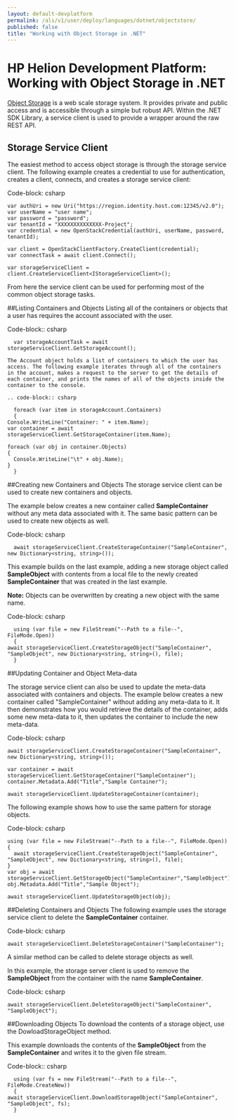```yaml
---
layout: default-devplatform
permalink: /als/v1/user/deploy/languages/dotnet/objectstore/
published: false
title: "Working with Object Storage in .NET"
---
```

<!--PUBLISHED-->
# HP Helion Development Platform: Working with Object Storage in .NET

[Object Storage](http://docs.hpcloud.com/object-storage) is a web scale storage system.
It provides private and public access and is accessible through a simple but robust API. Within
the .NET SDK Library, a service client is used to provide a wrapper around the raw REST API.

Storage Service Client
-----------------------
The easiest method to access object storage is through the storage service client. The following example creates a credential to use for authentication, creates a client, connects, and creates a storage service client:

Code-block: csharp

    var authUri = new Uri("https://region.identity.host.com:12345/v2.0");
    var userName = "user name";
    var password = "password";
    var tenantId = "XXXXXXXXXXXXXX-Project";
    var credential = new OpenStackCredential(authUri, userName, password, tenantId);
            
    var client = OpenStackClientFactory.CreateClient(credential);
    var connectTask = await client.Connect();
            
    var storageServiceClient = client.CreateServiceClient<IStorageServiceClient>();

From here the service client can be used for performing most of the common object storage tasks.

##Listing Containers and Objects
Listing all of the containers or objects that a user has requires the account associated with the user.

Code-block:: csharp

      var storageAccountTask = await storageServiceClient.GetStorageAccount();
    
    The Account object holds a list of containers to which the user has access. The following example iterates through all of the containers in the account, makes a request to the server to get the details of each container, and prints the names of all of the objects inside the container to the console.
    
    .. code-block:: csharp
    
      foreach (var item in storageAccount.Containers)
      {
    Console.WriteLine("Container: " + item.Name);
    var container = await storageServiceClient.GetStorageContainer(item.Name);

    foreach (var obj in container.Objects)
    {
      Console.WriteLine("\t" + obj.Name);
    }
      }

##Creating new Containers and Objects
The storage service client can be used to create new containers and objects. 

The example below creates a new container called **SampleContainer** without any meta data associated with it. The same basic pattern can be used to create new objects as well.

Code-block: csharp

      await storageServiceClient.CreateStorageContainer("SampleContainer", new Dictionary<string, string>());
    
    
This example builds on the last example, adding a new storage object called **SampleObject** with contents from a local file to the newly created **SampleContainer** that was created in the last example.

**Note:** Objects can be overwritten by creating a new object with the same name.

Code-block: csharp
    
      using (var file = new FileStream("--Path to a file--", FileMode.Open))
      {
    await storageServiceClient.CreateStorageObject("SampleContainer", "SampleObject", new Dictionary<string, string>(), file);
      }

##Updating Container and Object Meta-data

The storage service client can also be used to update the meta-data associated with containers and objects. The example below creates a new container called "SampleContainer" without adding any meta-data to it. It then demonstrates how you would retrieve the details of the container, adds some new meta-data to it, then updates the container to include the new meta-data.

Code-block: csharp

    await storageServiceClient.CreateStorageContainer("SampleContainer", new Dictionary<string, string>());
    
    var container = await storageServiceClient.GetStorageContainer("SampleContainer");
    container.Metadata.Add("Title","Sample Container");
    
    await storageServiceClient.UpdateStorageContainer(container);

The following example shows how to use the same pattern for storage objects.

Code-block: csharp

    using (var file = new FileStream("--Path to a file--", FileMode.Open))
    {
      await storageServiceClient.CreateStorageObject("SampleContainer", "SampleObject", new Dictionary<string, string>(), file);
    }
    var obj = await storageServiceClient.GetStorageObject("SampleContainer","SampleObject");
    obj.Metadata.Add("Title","Sample Object");
    
    await storageServiceClient.UpdateStorageObject(obj);

##Deleting Containers and Objects
The following example uses the storage service client to delete the **SampleContainer** container.

Code-block: csharp
    
    await storageServiceClient.DeleteStorageContainer("SampleContainer");

A similar method can be called to delete storage objects as well.

In this example, the storage server client is used to remove the **SampleObject** from the container with the name **SampleContainer**.

Code-block: csharp
    
    await storageServiceClient.DeleteStorageObject("SampleContainer", "SampleObject");

##Downloading Objects
To download the contents of a storage object, use the DowloadStorageObject method. 

This example downloads the contents of the **SampleObject** from the **SampleContainer** and writes it to the given file stream.

Code-block:: csharp
    
      using (var fs = new FileStream("--Path to a file--", FileMode.CreateNew))
      {
    await storageServiceClient.DownloadStorageObject("SampleContainer", "SampleObject", fs);
      }


